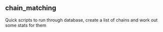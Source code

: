 ## chain_matching

Quick scripts to run through database, create a list of chains and work out some stats for them